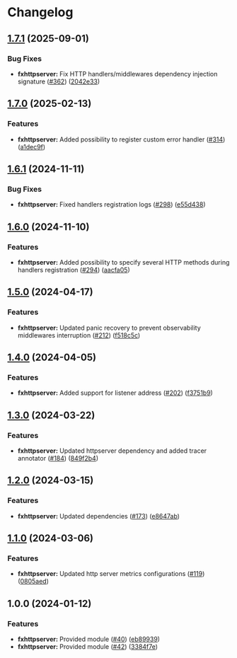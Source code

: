 # Changelog

## [1.7.1](https://github.com/ankorstore/yokai/compare/fxhttpserver/v1.7.0...fxhttpserver/v1.7.1) (2025-09-01)


### Bug Fixes

* **fxhttpserver:** Fix HTTP handlers/middlewares dependency injection signature  ([#362](https://github.com/ankorstore/yokai/issues/362)) ([2042e33](https://github.com/ankorstore/yokai/commit/2042e33001c50bbda91a6fe92c126036b2264338))

## [1.7.0](https://github.com/ankorstore/yokai/compare/fxhttpserver/v1.6.1...fxhttpserver/v1.7.0) (2025-02-13)


### Features

* **fxhttpserver:** Added possibility to register custom error handler ([#314](https://github.com/ankorstore/yokai/issues/314)) ([a1dec9f](https://github.com/ankorstore/yokai/commit/a1dec9f5882ee19004a96b8fffc2d51da7b568b9))

## [1.6.1](https://github.com/ankorstore/yokai/compare/fxhttpserver/v1.6.0...fxhttpserver/v1.6.1) (2024-11-11)


### Bug Fixes

* **fxhttpserver:** Fixed handlers registration logs ([#298](https://github.com/ankorstore/yokai/issues/298)) ([e55d438](https://github.com/ankorstore/yokai/commit/e55d438b5cb88152b69d9cbf816ae9ab7665ebc7))

## [1.6.0](https://github.com/ankorstore/yokai/compare/fxhttpserver/v1.5.0...fxhttpserver/v1.6.0) (2024-11-10)


### Features

* **fxhttpserver:** Added possibility to specify several HTTP methods during handlers registration ([#294](https://github.com/ankorstore/yokai/issues/294)) ([aacfa05](https://github.com/ankorstore/yokai/commit/aacfa051da449fa404be1a5464b9099856af932a))

## [1.5.0](https://github.com/ankorstore/yokai/compare/fxhttpserver/v1.4.0...fxhttpserver/v1.5.0) (2024-04-17)


### Features

* **fxhttpserver:** Updated panic recovery to prevent observability middlewares interruption ([#212](https://github.com/ankorstore/yokai/issues/212)) ([f518c5c](https://github.com/ankorstore/yokai/commit/f518c5cb129a39c3bbf283eb8d3a17ab6a133739))

## [1.4.0](https://github.com/ankorstore/yokai/compare/fxhttpserver/v1.3.0...fxhttpserver/v1.4.0) (2024-04-05)


### Features

* **fxhttpserver:** Added support for listener address ([#202](https://github.com/ankorstore/yokai/issues/202)) ([f3751b9](https://github.com/ankorstore/yokai/commit/f3751b9e7f373518e513d855a890aa4889b2c887))

## [1.3.0](https://github.com/ankorstore/yokai/compare/fxhttpserver/v1.2.0...fxhttpserver/v1.3.0) (2024-03-22)


### Features

* **fxhttpserver:** Updated httpserver dependency and added tracer annotator ([#184](https://github.com/ankorstore/yokai/issues/184)) ([849f2b4](https://github.com/ankorstore/yokai/commit/849f2b4a67bdf1b4482cdc54b73378a8253d1073))

## [1.2.0](https://github.com/ankorstore/yokai/compare/fxhttpserver/v1.1.0...fxhttpserver/v1.2.0) (2024-03-15)


### Features

* **fxhttpserver:** Updated dependencies ([#173](https://github.com/ankorstore/yokai/issues/173)) ([e8647ab](https://github.com/ankorstore/yokai/commit/e8647abb3e6b08ad5284805ccfca66295e4d3e0d))

## [1.1.0](https://github.com/ankorstore/yokai/compare/fxhttpserver/v1.0.0...fxhttpserver/v1.1.0) (2024-03-06)


### Features

* **fxhttpserver:** Updated http server metrics configurations ([#119](https://github.com/ankorstore/yokai/issues/119)) ([0805aed](https://github.com/ankorstore/yokai/commit/0805aed30f0aba58db097b46aafef17d159de331))

## 1.0.0 (2024-01-12)


### Features

* **fxhttpserver:** Provided module ([#40](https://github.com/ankorstore/yokai/issues/40)) ([eb89939](https://github.com/ankorstore/yokai/commit/eb899390a2ae8ae64e8b6ea266a7ea860d2e1fdb))
* **fxhttpserver:** Provided module ([#42](https://github.com/ankorstore/yokai/issues/42)) ([3384f7e](https://github.com/ankorstore/yokai/commit/3384f7e33681a2476a9f68b6b670601180c91a4c))
